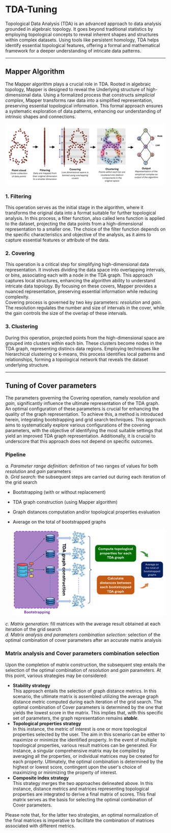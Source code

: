 # TDA-Tuning
Topological Data Analysis (TDA) is an advanced approach to data analysis grounded in algebraic topology. It goes beyond traditional statistics by employing topological concepts to reveal inherent shapes and structures within complex datasets. Using tools like persistent homology, TDA helps identify essential topological features, offering a formal and mathematical framework for a deeper understanding of intricate data patterns.

---

## Mapper Algorithm
The Mapper algorithm plays a crucial role in TDA. Rooted in algebraic topology, Mapper is designed to reveal the Underlying structure of high-dimensional data. Using a formalized process that constructs *simplicial complex*, Mapper transforms raw data into a simplified representation, preserving essential topological information. This formal approach ensures a systematic exploration of data patterns, enhancing our understanding of intrinsic shapes and connections. 

![Mapper Algorithm Scheme](./Images/Mapper_Algorithm.png)

### 1. Filtering
This operation serves as the initial stage in the algorithm, where it transforms the original data into a format suitable for further topological analysis. In this process, a filter function, also called lens function is applied to the dataset, projecting the data points from a high-dimensional representation to a smaller one. The choice of the filter function depends on the specific characteristics and objective of the analysis, as it aims to capture essential features or attribute of the data.

### 2. Covering
This operation is a critical step for simplifying high-dimensional data representation. It involves dividing the data space into overlapping intervals, or bins, associating each with a node in the TDA graph. This approach captures local structures, enhancing the algorithm ability to understand intricate data topology. By focusing on these covers, Mapper provides a nuanced representation, preserving essential information while reducing complexity.  
Covering process is governed by two key parameters: *resolution* and *gain*. The resolution regulates the number and size of intervals in the cover, while the gain controls the size of the overlap of these intervals.

### 3. Clustering
During this operation, projected points from the high-dimensional space are grouped into clusters within each bin. These clusters become nodes in the TDA graph, representing distincs data regions. Employing techniques like hierarchical clustering or k-means, this process identifies local patterns and relationships, forming a topological network that reveals the dataset underlying structure. 

---

## Tuning of Cover parameters
The parameters governing the Covering operation, namely _resolution_ and _gain_, significantly influence the ultimate representation of the TDA graph. An optimal configuration of these parameters is crucial for enhancing the quality of the graph representation. To achieve this, a method is introduced herein, integrating bootstrapping and grid search techniques. This approach aims to systematically explore various configurations of the covering parameters, with the objective of identifying the most suitable settings that yield an improved TDA graph representation. Additionally, it is crucial to underscore that this approach does not depend on specific outcomes.

### Pipeline  
_a. Parameter range definition:_ definition of two ranges of values for both _resolution_ and _gain_ parameters  
_b. Grid search:_ the subsequent steps are carried out during each iteration of the grid search  
  * Bootstrapping (with or without replacement)
  * TDA graph construction (using Mapper algorithm)
  * Graph distances computation and/or topological properties evaluation
  * Average on the total of bootstrapped graphs

    ![Hyperparameter Tuning Pipelin](./Images/hyperparameter_tuning.png)

_c. Matrix generation:_ fill matrices with the average result obtained at each iteration of the grid search  
_d. Matrix analysis and parameters combination selection:_ selection of the optimal combination of cover parameters after an accurate matrix analysis

### Matrix analysis and Cover parameters combination selection
Upon the completion of matrix construction, the subsequent step entails the selection of the optimal combination of _resolution_ and _gain_ parameters. At this point, various strategies may be considered:
* **Stability strategy**  
  This approach entails the selection of graph distance metrics. In this scenario, the ultimate matrix is assembled utilizing the average graph distance metric computed during each iteration of the grid search. The optimal combination of Cover parameters is determined by the one that yields the lowest score in the matrix. This implies that, with this specific set of parameters, the graph representation remains **_stable_**.
* **Topological properties strategy**  
  In this instance, the metric of interest is one or more topological properties selected by the user. The aim in this scenario can be either to maximize or minimize the identified property. In the event of multiple topological properties, various result matrices can be generated. For instance, a singular comprehensive matrix may be compiled by averaging all the properties, or individual matrices may be created for each property. Ultimately, the optimal combination is determined by the highest or lowest score, contingent upon the user's choice of maximizing or minimizing the property of interest.
* **Composite index strategy**  
  This strategy merges the two approaches delineated above. In this instance, distance metrics and matrices representing topological properties are integrated to derive a final matrix of scores. This final matrix serves as the basis for selecting the optimal combination of Cover parameters.

Please note that, for the latter two strategies, an optimal normalization of the final matrices is imperative to facilitate the combination of matrices associated with different metrics.

